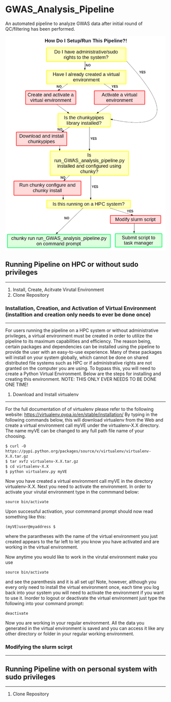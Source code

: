 # GWAS_Analysis_Pipeline
An automated pipeline to analyze GWAS data after initial round of QC/filtering has been performed.

<p align="center">
<img src="https://github.com/tbrunetti/GWAS_Analysis_Pipeline/blob/master/how_to_run_flowchat.png" />
</p>


## Running Pipeline on HPC or without sudo privileges
------------------------------------------------------
1. Install, Create, Acitvate Virutal Environment
2. Clone Repository

### Installation, Creation, and Activation of Virtual Environment (installtion and creation only needs to ever be done once)
-----------------------------------------------------------------------------------------------
For users running the pipeline on a HPC system or without administrative privileges, a virtual environment must be created in order to utilize the pipeline to its maximum capabilities and efficiency.  The reason being, certain packages and dependencies can be installed using the pipeline to provide the user with an easy-to-use experience.  Many of these packages will install on your system globally, which cannot be done on shared distributed file systems such as HPC or if administrative rights are not granted on the computer you are using.  To bypass this, you will need to create a Python Virtual Environment.  Below are the steps for installing and creating this environment.  NOTE:  THIS ONLY EVER NEEDS TO BE DONE ONE TIME!

1.  Download and Install virtualenv
------------------------------------
For the full documentation of of virtualenv please refer to the following website:  https://virtualenv.pypa.io/en/stable/installation/  By typing in the following commands below, this will download virtualenv from the Web and create a virtual environment call myVE under the virtualenv-X.X directory.  The name myVE can be changed to any full path file name of your choosing.

```
$ curl -O https://pypi.python.org/packages/source/v/virtualenv/virtualenv-X.X.tar.gz
$ tar xvfz virtualenv-X.X.tar.gz
$ cd virtualenv-X.X
$ python virtualenv.py myVE
```
Now you have created a virtual environment call myVE in the directory virtualenv-X.X.  Next you need to activate the environment.  In order to activate your virutal environment type in the commmand below:
```
source bin/activate
```
Upon successful activation, your commmand prompt should now read something like this:
```
(myVE)user@myaddress $  
```
where the parantheses with the name of the virtual environment you just created appears to the far left to let you know you have activated and are working in the virtual environment.  

Now anytime you would like to work in the virutal environment make you use
```
source bin/activate
```
and see the parenthesis and it is all set up!  Note, however, although you every only need to install the virtual environment once, each time you log back into your system you will need to activate the environment if you want to use it.  Inorder to logout or deactivate the virtual environment just type the following into your command prompt:
```
deactivate
```
Now you are working in your regular environment.  All the data you generated in the virtual environment is saved and you can access it like any other directory or folder in your regular working environment.


### Modifying the slurm scirpt
------------------------------


## Running Pipeline with on personal system with sudo privileges
-----------------------------------------------------------------
1. Clone Repository
